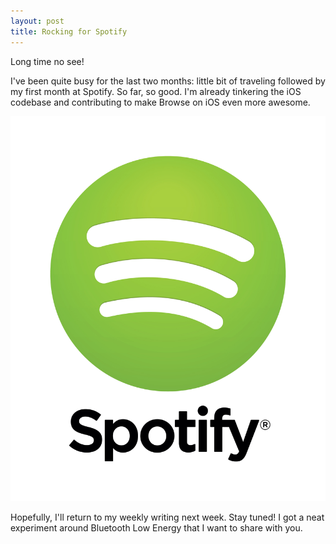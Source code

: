 ```yaml
---
layout: post
title: Rocking for Spotify
---
```


Long time no see! 

I've been quite busy for the last two months: little bit of traveling followed by my first month at Spotify. So far, so good. I'm already tinkering the iOS codebase and contributing to make Browse on iOS even more awesome. 

![Spotify Logo](/posts_images/2014-06-02-spotify.jpg)

Hopefully, I'll return to my weekly writing next week. Stay tuned! I got a neat experiment around Bluetooth Low Energy that I want to share with you. 